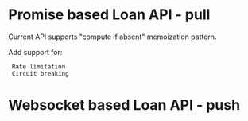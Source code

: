 # Promise based Loan API - pull

Current API supports "compute if absent" memoization pattern.

Add support for:

     Rate limitation
     Circuit breaking

# Websocket based Loan API - push




